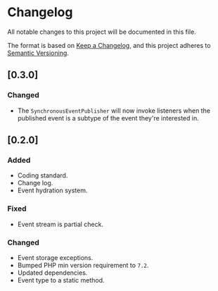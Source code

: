 # Changelog
All notable changes to this project will be documented in this file.

The format is based on [Keep a Changelog](https://keepachangelog.com/en/1.0.0/),
and this project adheres to [Semantic Versioning](https://semver.org/spec/v2.0.0.html).

## [0.3.0]

### Changed

- The `SynchronousEventPublisher` will now invoke listeners when the published event is a subtype of the event they're
interested in.

## [0.2.0]

### Added

- Coding standard.
- Change log.
- Event hydration system.

### Fixed

- Event stream is partial check.

### Changed

- Event storage exceptions.
- Bumped PHP min version requirement to `7.2`.
- Updated dependencies.
- Event type to a static method.

